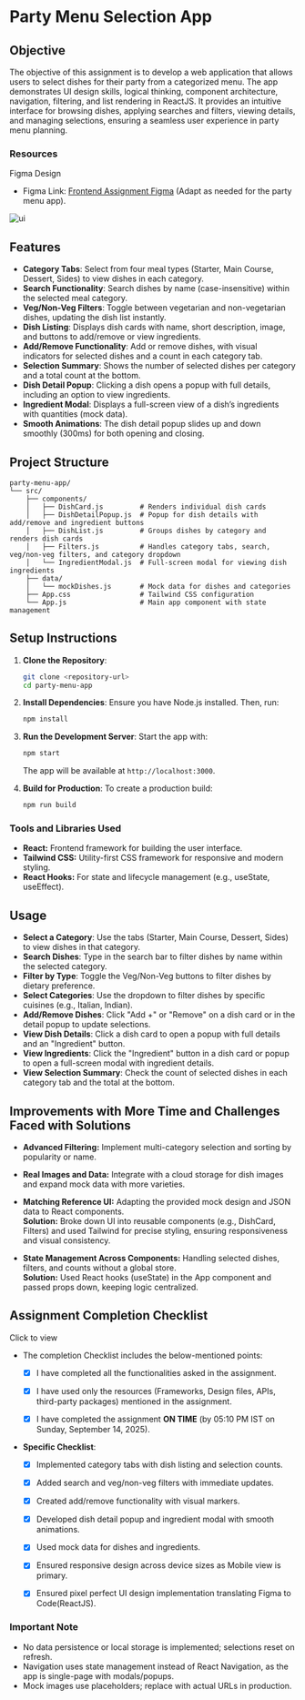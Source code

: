 # Party Menu Selection App

## Objective

The objective of this assignment is to develop a web application that allows users to select dishes for their party from a categorized menu. The app demonstrates UI design skills, logical thinking, component architecture, navigation, filtering, and list rendering in ReactJS. It provides an intuitive interface for browsing dishes, applying searches and filters, viewing details, and managing selections, ensuring a seamless user experience in party menu planning.

### Resources

Figma Design

- Figma Link: [Frontend Assignment Figma](https://www.figma.com/design/j7VAQnzrL435tnYiQP1bac/React-Native-Assignment?node-id=0-1&t=Ido2BfnGCEFnXvPT-1) (Adapt as needed for the party menu app).

![ui](images/preview.png)

## Features

- **Category Tabs**: Select from four meal types (Starter, Main Course, Dessert, Sides) to view dishes in each category.
- **Search Functionality**: Search dishes by name (case-insensitive) within the selected meal category.
- **Veg/Non-Veg Filters**: Toggle between vegetarian and non-vegetarian dishes, updating the dish list instantly.
- **Dish Listing**: Displays dish cards with name, short description, image, and buttons to add/remove or view ingredients.
- **Add/Remove Functionality**: Add or remove dishes, with visual indicators for selected dishes and a count in each category tab.
- **Selection Summary**: Shows the number of selected dishes per category and a total count at the bottom.
- **Dish Detail Popup**: Clicking a dish opens a popup with full details, including an option to view ingredients.
- **Ingredient Modal**: Displays a full-screen view of a dish’s ingredients with quantities (mock data).
- **Smooth Animations**: The dish detail popup slides up and down smoothly (300ms) for both opening and closing.

## Project Structure

```
party-menu-app/
└── src/
    ├── components/
    │   ├── DishCard.js         # Renders individual dish cards
    │   ├── DishDetailPopup.js  # Popup for dish details with add/remove and ingredient buttons
    │   ├── DishList.js         # Groups dishes by category and renders dish cards
    │   ├── Filters.js          # Handles category tabs, search, veg/non-veg filters, and category dropdown
    │   └── IngredientModal.js  # Full-screen modal for viewing dish ingredients
    ├── data/
    │   └── mockDishes.js       # Mock data for dishes and categories
    ├── App.css                 # Tailwind CSS configuration
    └── App.js                  # Main app component with state management
```

## Setup Instructions

1. **Clone the Repository**:
   ```bash
   git clone <repository-url>
   cd party-menu-app
   ```

2. **Install Dependencies**:
   Ensure you have Node.js installed. Then, run:
   ```bash
   npm install
   ```

3. **Run the Development Server**:
   Start the app with:
   ```bash
   npm start
   ```
   The app will be available at `http://localhost:3000`.

4. **Build for Production**:
   To create a production build:
   ```bash
   npm run build
   ```

### Tools and Libraries Used

- **React:** Frontend framework for building the user interface.
- **Tailwind CSS:** Utility-first CSS framework for responsive and modern styling.
- **React Hooks:** For state and lifecycle management (e.g., useState, useEffect).

## Usage

- **Select a Category**: Use the tabs (Starter, Main Course, Dessert, Sides) to view dishes in that category.
- **Search Dishes**: Type in the search bar to filter dishes by name within the selected category.
- **Filter by Type**: Toggle the Veg/Non-Veg buttons to filter dishes by dietary preference.
- **Select Categories**: Use the dropdown to filter dishes by specific cuisines (e.g., Italian, Indian).
- **Add/Remove Dishes**: Click "Add +" or "Remove" on a dish card or in the detail popup to update selections.
- **View Dish Details**: Click a dish card to open a popup with full details and an "Ingredient" button.
- **View Ingredients**: Click the "Ingredient" button in a dish card or popup to open a full-screen modal with ingredient details.
- **View Selection Summary**: Check the count of selected dishes in each category tab and the total at the bottom.


## Improvements with More Time and Challenges Faced with Solutions

- **Advanced Filtering:** Implement multi-category selection and sorting by popularity or name.

- **Real Images and Data:** Integrate with a cloud storage for dish images and expand mock data with more varieties.

- **Matching Reference UI:** Adapting the provided mock design and JSON data to React components.\
  **Solution:** Broke down UI into reusable components (e.g., DishCard, Filters) and used Tailwind for precise styling, ensuring responsiveness and visual consistency.

- **State Management Across Components:** Handling selected dishes, filters, and counts without a global store.\
  **Solution:** Used React hooks (useState) in the App component and passed props down, keeping logic centralized.

## Assignment Completion Checklist

Click to view

- The completion Checklist includes the below-mentioned points:
  - [x] I have completed all the functionalities asked in the assignment.

  - [x] I have used only the resources (Frameworks, Design files, APIs, third-party packages) mentioned in the assignment.

  - [x] I have completed the assignment **ON TIME** (by 05:10 PM IST on Sunday, September 14, 2025).
- **Specific Checklist**:
  - [x] Implemented category tabs with dish listing and selection counts.

  - [x] Added search and veg/non-veg filters with immediate updates.

  - [x] Created add/remove functionality with visual markers.

  - [x] Developed dish detail popup and ingredient modal with smooth animations.

  - [x] Used mock data for dishes and ingredients.

  - [x] Ensured responsive design across device sizes as Mobile view is primary.

  - [x] Ensured pixel perfect UI design implementation translating Figma to Code(ReactJS).

  
### Important Note

- No data persistence or local storage is implemented; selections reset on refresh.
- Navigation uses state management instead of React Navigation, as the app is single-page with modals/popups.
- Mock images use placeholders; replace with actual URLs in production.


